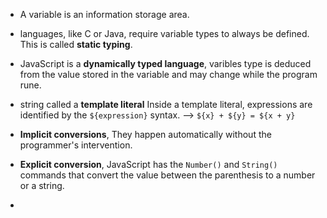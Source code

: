 
* A variable is an information storage area. 

* languages, like C or Java, require variable types to always be defined. This is called **static typing**.

* JavaScript is a **dynamically typed language**, varibles type is deduced from the value stored in the variable and may change while the program rune.

* string called a **template literal** Inside a template literal, expressions are identified by the `${expression}` syntax. --> `${x} + ${y} = ${x + y}`

* **Implicit conversions**, They happen automatically without the programmer's intervention.
* **Explicit conversion**, JavaScript has the `Number()` and `String()` commands that convert the value between the parenthesis to a number or a string.

* 
